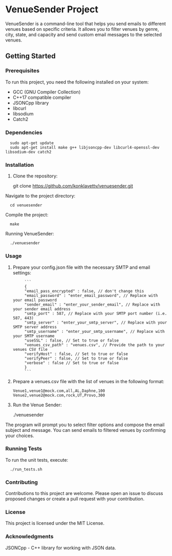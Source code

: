 # VenueSender Project

VenueSender is a command-line tool that helps you send emails to different venues based on specific criteria. It allows you to filter venues by genre, city, state, and capacity and send custom email messages to the selected venues.

## Getting Started

### Prerequisites

To run this project, you need the following installed on your system:

- GCC (GNU Compiler Collection)
- C++17 compatible compiler
- JSONCpp library
- libcurl
- libsodium
- Catch2

### Dependencies

      sudo apt-get update
      sudo apt-get install make g++ libjsoncpp-dev libcurl4-openssl-dev libsodium-dev catch2

### Installation

1. Clone the repository:

      git clone https://github.com/konklavettv/venuesender.git


Navigate to the project directory:

      cd venuesender

Compile the project:

      make

Running VenueSender:

      ./venuesender

### Usage

1. Prepare your config.json file with the necessary SMTP and email settings:
            
            ```
            {
            "email_pass_encrypted" : false, // don't change this
            "email_password" : "enter_email_password", // Replace with your email password
            "sender_email" : "enter_your_sender_email", // Replace with your sender email address
            "smtp_port" : 587, // Replace with your SMTP port number (i.e. 587, 443)
            "smtp_server" : "enter_your_smtp_server", // Replace with your SMTP server address
            "smtp_username" : "enter_your_smtp_username", // Replace with your SMTP username
            "useSSL" : false, // Set to true or false
            "venues_csv_path" : "venues.csv", // Provide the path to your venues CSV file
            "verifyHost" : false, // Set to true or false
            "verifyPeer" : false, // Set to true or false
            "verbose" : false // Set to true or false
            }
            ```

2. Prepare a venues.csv file with the list of venues in the following format:

      ```
      Venue1,venue1@mock.com,all,AL,Daphne,100
      Venue2,venue2@mock.com,rock,UT,Provo,300
      ```


3. Run the Venue Sender:

      ./venuesender

The program will prompt you to select filter options and compose the email subject and message. You can send emails to filtered venues by confirming your choices.


### Running Tests

To run the unit tests, execute:

      ./run_tests.sh


### Contributing

Contributions to this project are welcome. Please open an issue to discuss proposed changes or create a pull request with your contribution.


### License

This project is licensed under the MIT License.


### Acknowledgments

JSONCpp - C++ library for working with JSON data.
